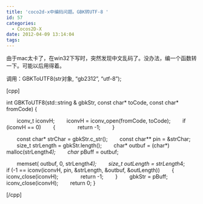 ```yaml
---
title: 'coco2d-x中编码问题。GBK转UTF-8 '
id: 57
categories:
  - Cocos2D-X
date: 2012-04-09 13:14:04
tags:
---
```


由于mac太卡了，在win32下写时，突然发现中文乱码了。没办法，编一个函数转一下。可能以后用得着。

调用：GBKToUTF8(str对象, “gb2312”, “utf-8”);

[cpp]

int GBKToUTF8(std::string &amp; gbkStr, const char* toCode, const char* fromCode)
{

       iconv_t iconvH;
       iconvH = iconv_open(fromCode, toCode);
       if (iconvH == 0)
       {
              return -1;
       }

       const char* strChar = gbkStr.c_str();
       const char** pin = &amp;strChar;
       size_t strLength = gbkStr.length();
       char* outbuf = (char*) malloc(strLength*4);
       char* pBuff = outbuf;

       memset( outbuf, 0, strLength*4);
       size_t outLength = strLength*4;
       if (-1 == iconv(iconvH, pin, &amp;strLength, &amp;outbuf, &amp;outLength))
       {
              iconv_close(iconvH);
              return -1;
       }
       gbkStr = pBuff;
       iconv_close(iconvH);
       return 0;
}

[/cpp]